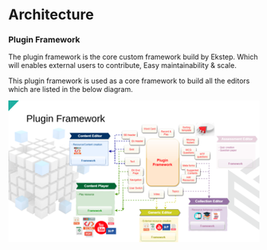 # Architecture

### Plugin Framework

The plugin framework is the core custom framework build by Ekstep. Which will enables external users to contribute, Easy maintainability & scale.

This plugin framework is used as a core framework to build all the editors which are listed in the below diagram.

![](<../../../../.gitbook/assets/Screenshot from 2021-11-24 13-06-27.png>)
